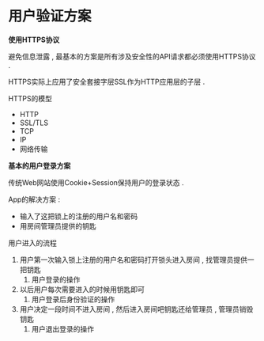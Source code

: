 # 用户验证方案

**使用HTTPS协议**

避免信息泄露 , 最基本的方案是所有涉及安全性的API请求都必须使用HTTPS协议 .

HTTPS实际上应用了安全套接字层SSL作为HTTP应用层的子层 .

HTTPS的模型

* HTTP
* SSL/TLS
* TCP
* IP
* 网络传输

**基本的用户登录方案**

传统Web网站使用Cookie+Session保持用户的登录状态 .

App的解决方案 : 

* 输入了这把锁上的注册的用户名和密码
* 用房间管理员提供的钥匙

用户进入的流程

1. 用户第一次输入锁上注册的用户名和密码打开锁头进入房间 , 找管理员提供一把钥匙
   1. 用户登录的操作
2. 以后用户每次需要进入的时候用钥匙即可
   1. 用户登录后身份验证的操作
3. 用户决定一段时间不进入房间 , 然后进入房间吧钥匙还给管理员 , 管理员销毁钥匙
   1. 用户退出登录的操作





